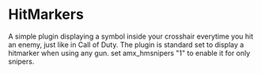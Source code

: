 # HitMarkers
A simple plugin displaying a symbol inside your crosshair everytime you hit an enemy, just like in Call of Duty. The plugin is standard set to display a hitmarker when using any gun. set amx_hmsnipers "1" to enable it for only snipers.
